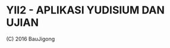 YII2 - APLIKASI YUDISIUM DAN UJIAN
========================================================


(C) 2016 BauJigong